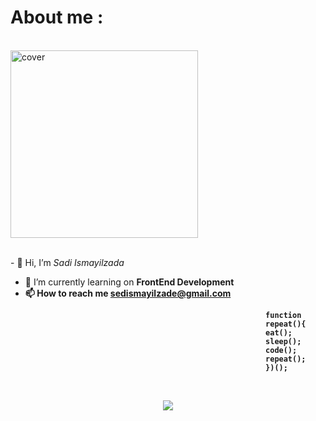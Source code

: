 <h1><strong> About me :</strong></h1>



<br><animated-image data-catalyst style="width: 400px;">
<a target="_blank" rel="noopener noreferrer" href="https://raw.githubusercontent.com/gist/patevs/b007a0e98fb216438d4cbf559fac4166/raw/88f20c9d749d756be63f22b09f3c4ac570bc5101/programming.gif"><img height="300px" src="https://raw.githubusercontent.com/gist/patevs/b007a0e98fb216438d4cbf559fac4166/raw/88f20c9d749d756be63f22b09f3c4ac570bc5101/programming.gif" alt="cover" align="center" data-canonical-src="https://raw.githubusercontent.com/gist/patevs/b007a0e98fb216438d4cbf559fac4166/raw/88f20c9d749d756be63f22b09f3c4ac570bc5101/programming.gif" style="max-width: 100%; display: inline-block;" data-target="animated-image.originalImage"></a>
<p align="left" dir="auto"> <a target="_blank" rel="noopener noreferrer"</p>


<br>- 👋 Hi, I’m <i>Sadi Ismayilzada</i>                                           
- 🌱 I’m currently learning on <strong>FrontEnd Development<strong>
- 📫 How to reach me <a>sedismayilzade@gmail.com</a>


<div>
  <div style="font-family: 'Segoe UI', Tahoma, Geneva, Verdana, sans-serif;">
     
   
   
                                                             function
                                                             repeat(){
                                                             eat();
                                                             sleep();
                                                             code();
                                                             repeat(); 
                                                             })();  
   </div>
 </div>

<br><div align="center" dir="auto">
  <a target="_blank" rel="noopener noreferrer" href="https://github-readme-stats.vercel.app/api?username=sadi006&show_icons=true&theme=great-gatsby"><img src="https://github-readme-stats.vercel.app/api?username=sadi006&show_icons=true&theme=great-gatsby" data-canonical-src="https://github-readme-stats.vercel.app/api?username=sadi006&show_icons=true&theme=great-gatsby" style="max-width: 100%;"></a>
</div>
  

 
 

   





 

 
 
 
  
   

  
     



